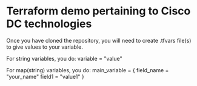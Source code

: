# Terraform demo pertaining to Cisco DC technologies
Once you have cloned the repository, you will need to create .tfvars file(s) to give values to your variable. 

For string variables, you do:
variable = "value"

For map(string) variables, you do:
main_variable = {
    field_name = "your_name"
    field1 = "value1"
}
